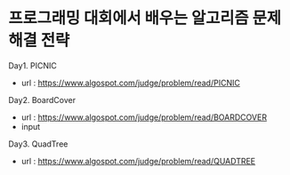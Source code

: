 # 프로그래밍 대회에서 배우는 알고리즘 문제 해결 전략

Day1. PICNIC
 - url : https://www.algospot.com/judge/problem/read/PICNIC
 
Day2. BoardCover
  - url : https://www.algospot.com/judge/problem/read/BOARDCOVER
  - input

Day3. QuadTree
- url : https://www.algospot.com/judge/problem/read/QUADTREE
